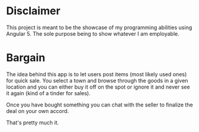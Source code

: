 # Disclaimer

This project is meant to be the showcase of my programming abilities using Angular 5.
The sole purpose being to show whatever I am employable.

# Bargain

The idea behind this app is to let users post items (most likely used ones) for quick sale.
You select a town and browse through the goods in a given location
and you can either buy it off on the spot or ignore it and never see it again
(kind of a tinder for sales).

Once you have bought something you can chat with the seller to finalize the deal on your own accord.

That's pretty much it.
